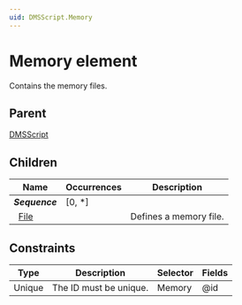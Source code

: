 ```yaml
---
uid: DMSScript.Memory
---
```


# Memory element

Contains the memory files.

## Parent

[DMSScript](xref:DMSScript)

## Children

|Name|Occurrences|Description|
|--- |--- |--- |
|***Sequence***|[0, *]||
|&nbsp;&nbsp;[File](xref:DMSScript.Memory.File)||Defines a memory file.|

## Constraints

|Type|Description|Selector|Fields
|--- |--- |--- |--- |
|Unique |The ID must be unique. |Memory |@id |
